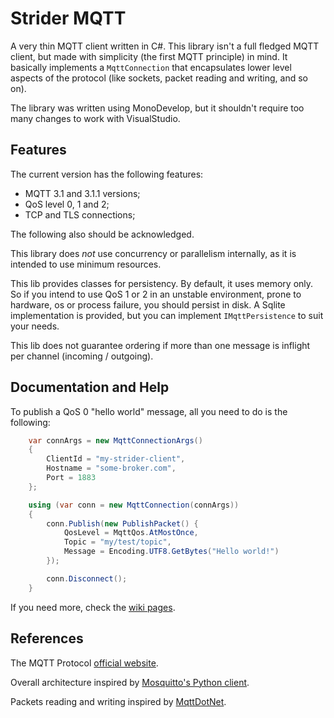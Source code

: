 Strider MQTT
============

A very thin MQTT client written in C#. This library isn't a full fledged MQTT
client, but made with simplicity (the first MQTT principle) in mind. It
basically implements a `MqttConnection` that encapsulates lower level aspects
of the protocol (like sockets, packet reading and writing, and so on).

The library was written using MonoDevelop, but it shouldn't require too many
changes to work with VisualStudio.

Features
--------

The current version has the following features:

* MQTT 3.1 and 3.1.1 versions;
* QoS level 0, 1 and 2;
* TCP and TLS connections;

The following also should be acknowledged.

This library does *not* use concurrency or parallelism internally, as it is
intended to use minimum resources.

This lib provides classes for persistency. By default, it uses memory only. So
if you intend to use QoS 1 or 2 in an unstable environment, prone to hardware,
os or process failure, you should persist in disk. A Sqlite implementation is
provided, but you can implement `IMqttPersistence` to suit your needs.

This lib does not guarantee ordering if more than one message is inflight
per channel (incoming / outgoing).

Documentation and Help
----------------------

To publish a QoS 0 "hello world" message, all you need to do is the following:

```C#
    var connArgs = new MqttConnectionArgs()
    {
        ClientId = "my-strider-client",
        Hostname = "some-broker.com",
        Port = 1883
    };

    using (var conn = new MqttConnection(connArgs))
    {
        conn.Publish(new PublishPacket() {
            QosLevel = MqttQos.AtMostOnce,
            Topic = "my/test/topic",
            Message = Encoding.UTF8.GetBytes("Hello world!")
        });

        conn.Disconnect();
    }
```

If you need more, check the [wiki pages](https://github.com/ericvoid/StriderMqtt/wiki).

References
----------

The MQTT Protocol [official website](http://mqtt.org).

Overall architecture inspired by [Mosquitto's Python client](http://mosquitto.org/documentation/python/).

Packets reading and writing inspired by
[MqttDotNet](https://github.com/stevenlovegrove/MqttDotNet).
